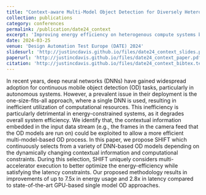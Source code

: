 ```yaml
---
title: "Context-aware Multi-Model Object Detection for Diversely Heterogeneous Compute Systems"
collection: publications
category: conferences
permalink: /publication/date24_context
excerpt: 'Improving energy efficiency on heterogenous compute systems by exploiting non-monotonic relationships between accuracy-energy-latency between model and hardware architecture pairs.'
date: 2024-03-25
venue: 'Design Automation Test Europe (DATE) 2024'
slidesurl: 'http://justincdavis.github.io/files/date24_context_slides.pdf'
paperurl: 'http://justincdavis.github.io/files/date24_context_paper.pdf'
citation: 'http://justincdavis.github.io/files/date24_context_bibtex.tex'
---
```


In recent years, deep neural networks (DNNs) have gained widespread adoption for continuous mobile object detection (OD) tasks, particularly in autonomous systems. However, a prevalent issue in their deployment is the one-size-fits-all approach, where a single DNN is used, resulting in inefficient utilization of computational resources. This inefficiency is particularly detrimental in energy-constrained systems, as it degrades overall system efficiency. We identify that, the contextual information embedded in the input data stream (e.g., the frames in the camera feed that the OD models are run on) could be exploited to allow a more efficient multi-model-based OD process. In this paper, we propose SHIFT which continuously selects from a variety of DNN-based OD models depending on the dynamically changing contextual information and computational constraints. During this selection, SHIFT uniquely considers multi-accelerator execution to better optimize the energy-efficiency while satisfying the latency constraints. Our proposed methodology results in improvements of up to 7.5x in energy usage and 2.8x in latency compared to state-of-the-art GPU-based single model OD approaches.
